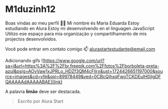 # M1duzinh12
Boas vindas ao meu perfil 💙💙
Mi nombre és Maria Eduarda 
Estoy estudiando en Alura
Estoy mi desenvolvendo en el linguagen JavaScript
Utilizo ese espaço para mia organização y compartilhamento de mis projectos desenvolvidos.

Você pode entrar em contato comigo 📫
alurastartestudante@email.com

Adicionando gifs
![https://www.google.com/url?sa=i&url=https%3A%2F%2Fbr.freepik.com%2Ffotos%2Fborboleta-preta-azul&psig=AOvVaw1xJPRLo_HDZf3QM4cFlirx&ust=1724426651197000&source=images&cd=vfe&opi=89978449&ved=0CBcQjhxqFwoTCKDEuIH0iIgDFQAAAAAdAAAAABAE](link)

A palavra **limão** deve ser destacada.
> Escrito por Alura Start

